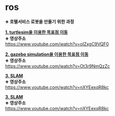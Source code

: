 # ros

**※ 호텔서비스 로봇을 만들기 위한 과정**

[**1. turtlesim을 이용한 목표점 이동**](https://github.com/SeungHeon3649/ros-controller/tree/turtlesim)  
**※ 영상주소**  
https://www.youtube.com/watch?v=oIZxgC9VQF0  

[**2. gazebo simulation을 이용한 목표점 이동**](https://github.com/SeungHeon3649/ros-controller/tree/gazebo-simulation)  
**※ 영상주소**  
https://www.youtube.com/watch?v=Ot3r9NmQzZc

[**3. SLAM**](https://github.com/SeungHeon3649/ros/tree/SLAM)  
**※ 영상주소**  
https://www.youtube.com/watch?v=nXYEexqR8kc  

[**3. SLAM**](https://github.com/SeungHeon3649/ros/tree/SLAM)  
**※ 영상주소**  
https://www.youtube.com/watch?v=nXYEexqR8kc
